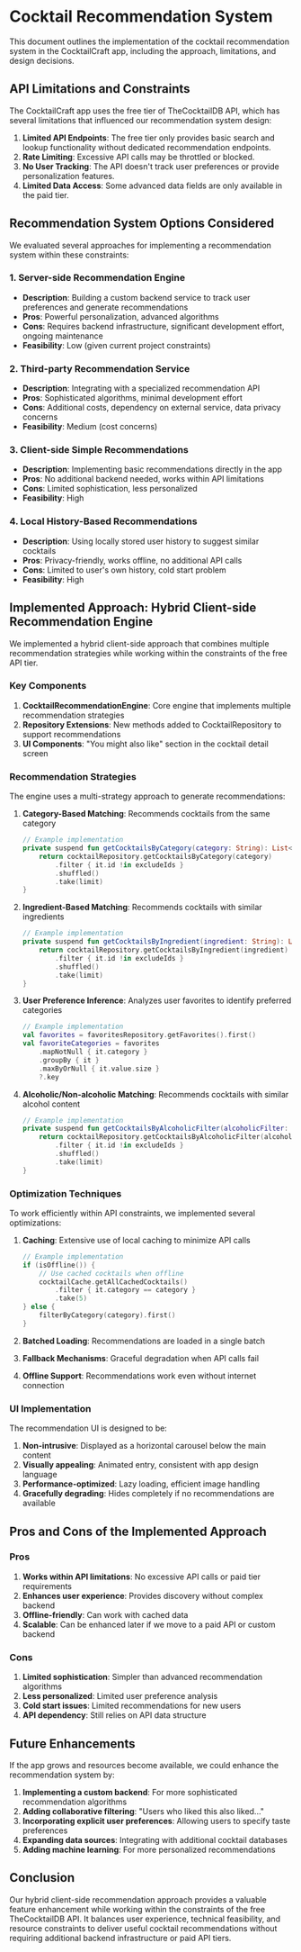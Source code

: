 # Cocktail Recommendation System

This document outlines the implementation of the cocktail recommendation system in the CocktailCraft app, including the approach, limitations, and design decisions.

## API Limitations and Constraints

The CocktailCraft app uses the free tier of TheCocktailDB API, which has several limitations that influenced our recommendation system design:

1. **Limited API Endpoints**: The free tier only provides basic search and lookup functionality without dedicated recommendation endpoints.
2. **Rate Limiting**: Excessive API calls may be throttled or blocked.
3. **No User Tracking**: The API doesn't track user preferences or provide personalization features.
4. **Limited Data Access**: Some advanced data fields are only available in the paid tier.

## Recommendation System Options Considered

We evaluated several approaches for implementing a recommendation system within these constraints:

### 1. Server-side Recommendation Engine
- **Description**: Building a custom backend service to track user preferences and generate recommendations
- **Pros**: Powerful personalization, advanced algorithms
- **Cons**: Requires backend infrastructure, significant development effort, ongoing maintenance
- **Feasibility**: Low (given current project constraints)

### 2. Third-party Recommendation Service
- **Description**: Integrating with a specialized recommendation API
- **Pros**: Sophisticated algorithms, minimal development effort
- **Cons**: Additional costs, dependency on external service, data privacy concerns
- **Feasibility**: Medium (cost concerns)

### 3. Client-side Simple Recommendations
- **Description**: Implementing basic recommendations directly in the app
- **Pros**: No additional backend needed, works within API limitations
- **Cons**: Limited sophistication, less personalized
- **Feasibility**: High

### 4. Local History-Based Recommendations
- **Description**: Using locally stored user history to suggest similar cocktails
- **Pros**: Privacy-friendly, works offline, no additional API calls
- **Cons**: Limited to user's own history, cold start problem
- **Feasibility**: High

## Implemented Approach: Hybrid Client-side Recommendation Engine

We implemented a hybrid client-side approach that combines multiple recommendation strategies while working within the constraints of the free API tier.

### Key Components

1. **CocktailRecommendationEngine**: Core engine that implements multiple recommendation strategies
2. **Repository Extensions**: New methods added to CocktailRepository to support recommendations
3. **UI Components**: "You might also like" section in the cocktail detail screen

### Recommendation Strategies

The engine uses a multi-strategy approach to generate recommendations:

1. **Category-Based Matching**: Recommends cocktails from the same category
   ```kotlin
   // Example implementation
   private suspend fun getCocktailsByCategory(category: String): List<Cocktail> {
       return cocktailRepository.getCocktailsByCategory(category)
           .filter { it.id !in excludeIds }
           .shuffled()
           .take(limit)
   }
   ```

2. **Ingredient-Based Matching**: Recommends cocktails with similar ingredients
   ```kotlin
   // Example implementation
   private suspend fun getCocktailsByIngredient(ingredient: String): List<Cocktail> {
       return cocktailRepository.getCocktailsByIngredient(ingredient)
           .filter { it.id !in excludeIds }
           .shuffled()
           .take(limit)
   }
   ```

3. **User Preference Inference**: Analyzes user favorites to identify preferred categories
   ```kotlin
   // Example implementation
   val favorites = favoritesRepository.getFavorites().first()
   val favoriteCategories = favorites
       .mapNotNull { it.category }
       .groupBy { it }
       .maxByOrNull { it.value.size }
       ?.key
   ```

4. **Alcoholic/Non-alcoholic Matching**: Recommends cocktails with similar alcohol content
   ```kotlin
   // Example implementation
   private suspend fun getCocktailsByAlcoholicFilter(alcoholicFilter: String): List<Cocktail> {
       return cocktailRepository.getCocktailsByAlcoholicFilter(alcoholicFilter)
           .filter { it.id !in excludeIds }
           .shuffled()
           .take(limit)
   }
   ```

### Optimization Techniques

To work efficiently within API constraints, we implemented several optimizations:

1. **Caching**: Extensive use of local caching to minimize API calls
   ```kotlin
   // Example implementation
   if (isOffline()) {
       // Use cached cocktails when offline
       cocktailCache.getAllCachedCocktails()
           .filter { it.category == category }
           .take(5)
   } else {
       filterByCategory(category).first()
   }
   ```

2. **Batched Loading**: Recommendations are loaded in a single batch
3. **Fallback Mechanisms**: Graceful degradation when API calls fail
4. **Offline Support**: Recommendations work even without internet connection

### UI Implementation

The recommendation UI is designed to be:

1. **Non-intrusive**: Displayed as a horizontal carousel below the main content
2. **Visually appealing**: Animated entry, consistent with app design language
3. **Performance-optimized**: Lazy loading, efficient image handling
4. **Gracefully degrading**: Hides completely if no recommendations are available

## Pros and Cons of the Implemented Approach

### Pros
1. **Works within API limitations**: No excessive API calls or paid tier requirements
2. **Enhances user experience**: Provides discovery without complex backend
3. **Offline-friendly**: Can work with cached data
4. **Scalable**: Can be enhanced later if we move to a paid API or custom backend

### Cons
1. **Limited sophistication**: Simpler than advanced recommendation algorithms
2. **Less personalized**: Limited user preference analysis
3. **Cold start issues**: Limited recommendations for new users
4. **API dependency**: Still relies on API data structure

## Future Enhancements

If the app grows and resources become available, we could enhance the recommendation system by:

1. **Implementing a custom backend**: For more sophisticated recommendation algorithms
2. **Adding collaborative filtering**: "Users who liked this also liked..."
3. **Incorporating explicit user preferences**: Allowing users to specify taste preferences
4. **Expanding data sources**: Integrating with additional cocktail databases
5. **Adding machine learning**: For more personalized recommendations

## Conclusion

Our hybrid client-side recommendation approach provides a valuable feature enhancement while working within the constraints of the free TheCocktailDB API. It balances user experience, technical feasibility, and resource constraints to deliver useful cocktail recommendations without requiring additional backend infrastructure or paid API tiers.
